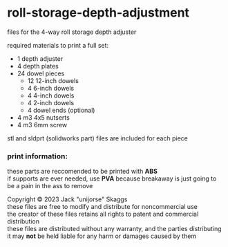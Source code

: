 # roll-storage-depth-adjustment
files for the 4-way roll storage depth adjuster

required materials to print a full set:
* 1 depth adjuster
* 4 depth plates
* 24 dowel pieces
  * 12 12-inch dowels
  * 4 6-inch dowels
  * 4 4-inch dowels
  * 4 2-inch dowels
  * 4 dowel ends (optional)
* 4 m3 4x5 nutserts
* 4 m3 6mm screw

stl and sldprt (solidworks part) files are included for each piece

### print information:

these parts are reccomended to be printed with **ABS**  
if supports are ever needed, use **PVA** because breakaway is just going to be a pain in the ass to remove

Copyright © 2023 Jack "unijorse" Skaggs    
these files are free to modify and distribute for noncommercial use  
the creator of these files retains all rights to patent and commercial distribution  
these files are distributed without any warranty, and the parties distributing it may **not** be held liable for any harm or damages caused by them

